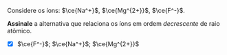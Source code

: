 Considere os íons: $\ce{Na^+}$, $\ce{Mg^{2+}}$, $\ce{F^-}$.

**Assinale** a alternativa que relaciona os íons em ordem *decrescente* de raio atômico.

- [x] $\ce{F^-}$; $\ce{Na^+}$; $\ce{Mg^{2+}}$

